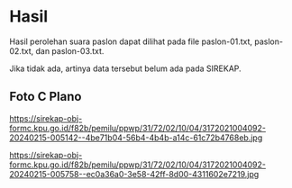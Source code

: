 # Hasil

Hasil perolehan suara paslon dapat dilihat pada file paslon-01.txt, paslon-02.txt, dan paslon-03.txt.

Jika tidak ada, artinya data tersebut belum ada pada SIREKAP.

## Foto C Plano

https://sirekap-obj-formc.kpu.go.id/f82b/pemilu/ppwp/31/72/02/10/04/3172021004092-20240215-005142--4be71b04-56b4-4b4b-a14c-61c72b4768eb.jpg

https://sirekap-obj-formc.kpu.go.id/f82b/pemilu/ppwp/31/72/02/10/04/3172021004092-20240215-005758--ec0a36a0-3e58-42ff-8d00-4311602e7219.jpg
